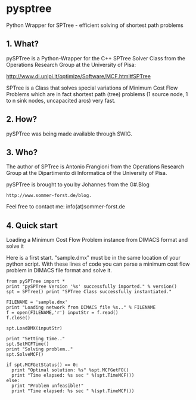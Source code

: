 # pysptree
Python Wrapper for SPTree - efficient solving of shortest path problems

## 1. What?
pySPTree is a Python-Wrapper for the C++ SPTree Solver Class from the Operations Research Group at the University of Pisa:

http://www.di.unipi.it/optimize/Software/MCF.html#SPTree

SPTree is a Class that solves special variations of Minimum Cost Flow Problems which are in fact shortest path (tree) problems (1 source node, 1 to n sink nodes, uncapacited arcs) very fast.

## 2. How?
pySPTree was being made available through SWIG.

## 3. Who?
The author of SPTree is Antonio Frangioni from the Operations Research Group at the Dipartimento di Informatica of the University of Pisa.

pySPTree is brought to you by Johannes from the G#.Blog

    http://www.sommer-forst.de/blog.

Feel free to contact me: info(at)sommer-forst.de

## 4. Quick start
Loading a Minimum Cost Flow Problem instance from DIMACS format and solve it

Here is a first start. "sample.dmx" must be in the same location of your python script. With these lines of code you can parse a minimum cost flow problem in DIMACS file format and solve it.

```
from pySPTree import * 
print "pySPTree Version '%s' successfully imported." % version() 
spt = SPTree() print "SPTree Class successfully instantiated." 

FILENAME = 'sample.dmx' 
print "Loading network from DIMACS file %s.." % FILENAME 
f = open(FILENAME,'r') inputStr = f.read() 
f.close() 

spt.LoadDMX(inputStr)

print "Setting time.." 
spt.SetMCFTime() 
print "Solving problem.." 
spt.SolveMCF() 

if spt.MCFGetStatus() == 0: 
  print "Optimal solution: %s" %spt.MCFGetFO() 
  print "Time elapsed: %s sec " %(spt.TimeMCF()) 
else: 
  print "Problem unfeasible!" 
  print "Time elapsed: %s sec " %(spt.TimeMCF()) 
```
